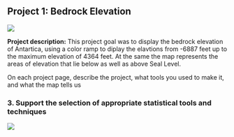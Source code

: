 ## Project 1: Bedrock Elevation

<img src = "(/project_bedrock/bedrock.png)">

**Project description:** 
This project goal was to display the bedrock elevation of Antartica, using a color ramp to diplay the elavtions from -6887 feet up to the maximum elevation of 4364 feet. At the same the map represents the areas of elevation that lie below as well as above Seal Level. 


On each project page, describe the project, what tools you used to make it, and what the map tells us

### 3. Support the selection of appropriate statistical tools and techniques

<img src="images/dummy_thumbnail.jpg?raw=true"/>
